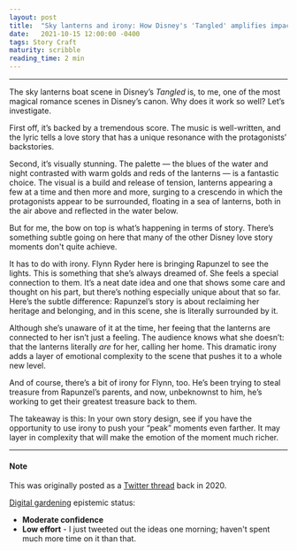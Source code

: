 ```yaml
---
layout: post
title:  "Sky lanterns and irony: How Disney's 'Tangled' amplifies impact"
date:   2021-10-15 12:00:00 -0400
tags: Story Craft
maturity: scribble
reading_time: 2 min
---
```


---

<p class="dropCap">The sky lanterns boat scene in Disney’s <em>Tangled</em> is, to me, one of the most magical romance scenes in Disney’s canon. Why does it work so well? Let’s investigate.</p>

First off, it’s backed by a tremendous score. The music is well-written, and the lyric tells a love story that has a unique resonance with the protagonists’ backstories.

Second, it’s visually stunning. The palette — the blues of the water and night contrasted with warm golds and reds of the lanterns — is a fantastic choice. The visual is a build and release of tension, lanterns appearing a few at a time and then more and more, surging to a crescendo in which the protagonists appear to be surrounded, floating in a sea of lanterns, both in the air above and reflected in the water below.

But for me, the bow on top is what’s happening in terms of story. There’s something subtle going on here that many of the other Disney love story moments don't quite achieve.

It has to do with irony. Flynn Ryder here is bringing Rapunzel to see the lights. This is something that she’s always dreamed of. She feels a special connection to them. It’s a neat date idea and one that shows some care and thought on his part, but there’s nothing especially unique about that so far. Here’s the subtle difference: Rapunzel’s story is about reclaiming her heritage and belonging, and in this scene, she is literally surrounded by it.

Although she’s unaware of it at the time, her feeing that the lanterns are connected to her isn’t just a feeling. The audience knows what she doesn’t: that the lanterns literally *are* for her, calling her home. This dramatic irony adds a layer of emotional complexity to the scene that pushes it to a whole new level.

And of course, there’s a bit of irony for Flynn, too. He’s been trying to steal treasure from Rapunzel’s parents, and now, unbeknownst to him, he’s working to get their greatest treasure back to them.

The takeaway is this: In your own story design, see if you have the opportunity to use irony to push your “peak” moments even farther. It may layer in complexity that will make the emotion of the moment much richer.

---

#### Note

This was originally posted as a [Twitter thread](https://twitter.com/natelistrom/status/1296426540830527495) back in 2020.

[Digital gardening](https://maggieappleton.com/garden-history) epistemic status:

- <strong>Moderate confidence</strong>
- <strong>Low effort</strong> - I just tweeted out the ideas one morning; haven't spent much more time on it than that.